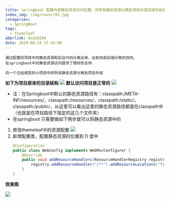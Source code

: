 ```yaml
---
title: springboot 配置外部静态资源访问位置、将所有静态资源分离到项目外部完成伪前后端分离（springboot+thymeleaf）
index_img: /img/cover/01.jpg
categories:
  - SpringBoot
tags:
  - thymeleaf
abbrlink: 6ed10394
date: 2019-08-23 17:43:08
---
```


```text
通过配置将项目中的静态资源和后台代码分离出来，达到伪前后端分离的目的。
在springboot中对静态资源访问提供了很好的支持

将一个已经成型的小项目中的所有静态资源分离到项目外部
```
**如下为项目原来的目录结构**
![](1.png)
**默认访问项目是正常的**
![](2.png)

+ 注：在Springboot中默认的静态资源路径有：classpath:/META-INF/resources/，classpath:/resources/，classpath:/static/，classpath:/public/，从这里可以看出这里的静态资源路径都是在classpath中（也就是在项目路径下指定的这几个文件夹）
+ 在springboot 只需要做如下两步就可以将静态资源中的

1. 修改themeleaf中的资源配置
    ![](3.png)
2. 新增配置类，配置静态资源的位置到 D 盘中
    ```java
    @Configuration
    public class WebConfig implements WebMvcConfigurer {
        @Override
        public void addResourceHandlers(ResourceHandlerRegistry registry) {
            registry.addResourceHandler("/**").addResourceLocations("file:D:/aaaa/static/");
        }
    }
    ```
**效果图**

![](4.gif)